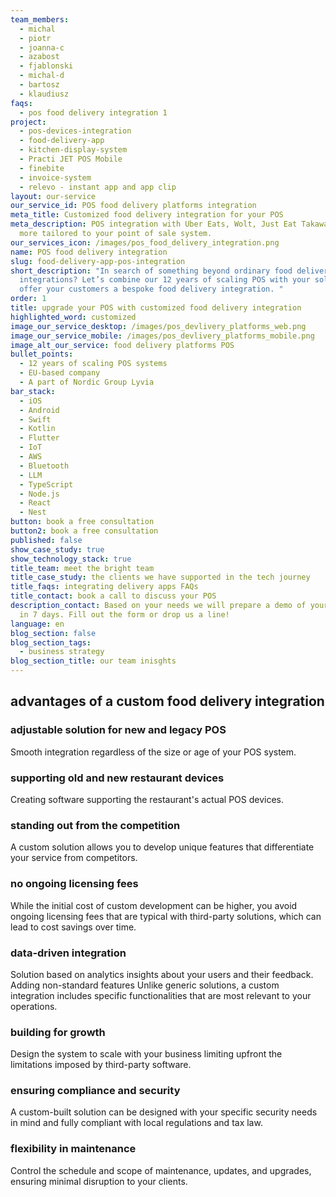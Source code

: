 ```yaml
---
team_members:
  - michal
  - piotr
  - joanna-c
  - azabost
  - fjablonski
  - michal-d
  - bartosz
  - klaudiusz
faqs:
  - pos food delivery integration 1
project:
  - pos-devices-integration
  - food-delivery-app
  - kitchen-display-system
  - Practi JET POS Mobile
  - finebite
  - invoice-system
  - relevo - instant app and app clip
layout: our-service
our_service_id: POS food delivery platforms integration
meta_title: Customized food delivery integration for your POS
meta_description: POS integration with Uber Eats, Wolt, Just Eat Takaway and
  more tailored to your point of sale system.
our_services_icon: /images/pos_food_delivery_integration.png
name: POS food delivery integration
slug: food-delivery-app-pos-integration
short_description: "In search of something beyond ordinary food delivery
  integrations? Let’s combine our 12 years of scaling POS with your solution to
  offer your customers a bespoke food delivery integration. "
order: 1
title: upgrade your POS with customized food delivery integration
highlighted_word: customized
image_our_service_desktop: /images/pos_devlivery_platforms_web.png
image_our_service_mobile: /images/pos_devlivery_platforms_mobile.png
image_alt_our_service: food delivery platforms POS
bullet_points:
  - 12 years of scaling POS systems
  - EU-based company
  - A part of Nordic Group Lyvia
bar_stack:
  - iOS
  - Android
  - Swift
  - Kotlin
  - Flutter
  - IoT
  - AWS
  - Bluetooth
  - LLM
  - TypeScript
  - Node.js
  - React
  - Nest
button: book a free consultation
button2: book a free consultation
published: false
show_case_study: true
show_technology_stack: true
title_team: meet the bright team
title_case_study: the clients we have supported in the tech journey
title_faqs: integrating delivery apps FAQs
title_contact: book a call to discuss your POS
description_contact: Based on your needs we will prepare a demo of your solution
  in 7 days. Fill out the form or drop us a line!
language: en
blog_section: false
blog_section_tags:
  - business strategy
blog_section_title: our team inisghts
---
```

## advantages of a custom food delivery integration

### adjustable solution for new and legacy POS

Smooth integration regardless of the size or age of your POS system.

### supporting old and new restaurant devices

Creating software supporting the restaurant's actual POS devices.

### standing out from the competition

A custom solution allows you to develop unique features that differentiate your service from competitors.

### no ongoing licensing fees

While the initial cost of custom development can be higher, you avoid ongoing licensing fees that are typical with third-party solutions, which can lead to cost savings over time.

### data-driven integration

Solution based on analytics insights about your users and their feedback.
Adding non-standard features
Unlike generic solutions, a custom integration includes specific functionalities that are most relevant to your operations.

### building for growth

Design the system to scale with your business limiting upfront the limitations imposed by third-party software.

### ensuring compliance and security

A custom-built solution can be designed with your specific security needs in mind and fully compliant with local regulations and tax law.

### flexibility in maintenance

Control the schedule and scope of maintenance, updates, and upgrades, ensuring minimal disruption to your clients.